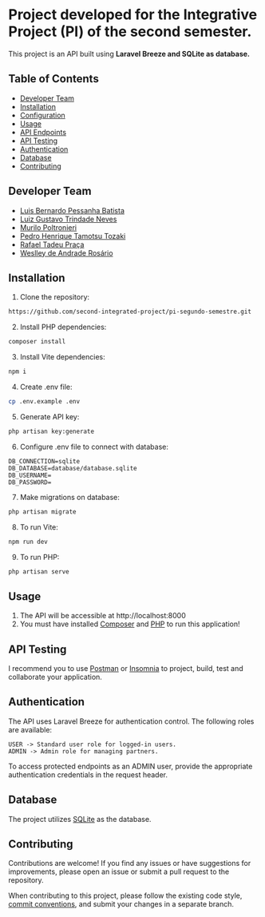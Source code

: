 # Project developed for the Integrative Project (PI) of the second semester.

This project is an API built using **Laravel Breeze and SQLite as database.**

## Table of Contents

- [Developer Team](#developer-team)
- [Installation](#installation)
- [Configuration](#configuration)
- [Usage](#usage)
- [API Endpoints](#api-endpoints)
- [API Testing](#api-testing)
- [Authentication](#authentication)
- [Database](#database)
- [Contributing](#contributing)


## Developer Team

- [Luis Bernardo Pessanha Batista](https://github.com/lbpb293)  
- [Luiz Gustavo Trindade Neves  ](https://github.com/luizinbrzado)
- [Murilo Poltronieri  ](https://github.com/murilopbc)
- [Pedro Henrique Tamotsu Tozaki ](https://github.com/tamotsutozaki) 
- [Rafael Tadeu Praça ](https://github.com/RafaTPz) 
- [Weslley de Andrade Rosário  ](https://github.com/w-rosario)


## Installation

1. Clone the repository:

```bash
https://github.com/second-integrated-project/pi-segundo-semestre.git
```

2. Install PHP dependencies:

```bash
composer install
```

3. Install Vite dependencies:

```bash
npm i
```

4. Create .env file:

```bash
cp .env.example .env
```

5. Generate API key:

```bash
php artisan key:generate
```

6. Configure .env file to connect with database:

```env
DB_CONNECTION=sqlite
DB_DATABASE=database/database.sqlite
DB_USERNAME=
DB_PASSWORD=
```

7. Make migrations on database:

```bash
php artisan migrate
```

8. To run Vite:

```bash
npm run dev
```

9. To run PHP:

```bash
php artisan serve
```

## Usage

1. The API will be accessible at http://localhost:8000
2. You must have installed [Composer](https://getcomposer.org/download/) and [PHP](https://windows.php.net/download/) to run this application!   


## API Testing

I recommend you to use [Postman](https://www.postman.com/downloads/) or [Insomnia](https://insomnia.rest/download)  to project, build, test and collaborate your application.

## Authentication

The API uses Laravel Breeze for authentication control. The following roles are available:

```
USER -> Standard user role for logged-in users.
ADMIN -> Admin role for managing partners.
```
To access protected endpoints as an ADMIN user, provide the appropriate authentication credentials in the request header.

## Database

The project utilizes [SQLite](https://www.sqlite.org/index.html) as the database.

## Contributing

Contributions are welcome! If you find any issues or have suggestions for improvements, please open an issue or submit a pull request to the repository.

When contributing to this project, please follow the existing code style, [commit conventions](https://github.com/iuricode/padroes-de-commits), and submit your changes in a separate branch.